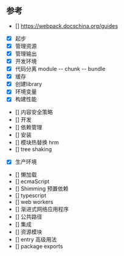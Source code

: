 ## 参考
- [] https://webpack.docschina.org/guides
- [x] 起步
- [x] 管理资源
- [x] 管理输出
- [x] 开发环境
- [x] 代码分离 module -- chunk -- bundle
- [x] 缓存
- [x] 创建library 
- [x] 环境变量  
- [x] 构建性能
- [] 内容安全策略
- [] 开发
- [] 依赖管理
- [] 安装
- [] 模块热替换  hrm
- [] tree shaking
- [x] 生产环境
- [] 懒加载
- []  ecmaScript
- [] Shimming 预置依赖
- [] typescript
- [] web workers
- [] 渐进式网络应用程序
- [] 公共路径
- [] 集成
- [] 资源模块
- [] entry 高级用法
- [] package exports